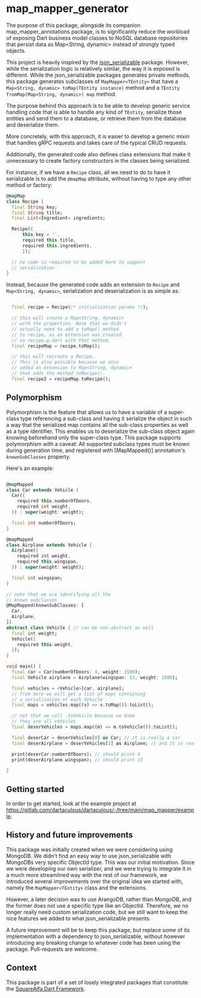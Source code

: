 # map_mapper_generator

The purpose of this package, alongside its companion map_mapper_annotations package, is to significantly reduce the workload of exposing Dart business model classes to NoSQL database repositories that persist data as Map<String, dynamic> instead of strongly typed objects. 

This project is heavily inspired by the [json_serializable](https://pub.dev/packages/json_serializable) package. However, while the serialization logic is relatively similar, the way it is exposed is different. While the json_serializable packages generates private methods, this package generates subclasses of ```MapMapper<TEntity>``` that have a ```Map<String, dynamic> toMap(TEntity instance)``` method and a ```TEntity fromMap(Map<String, dynamic>) map``` method. 

The purpose behind this approach is to be able to develop generic service handling code that is able to handle any kind of ```TEntity```, serialize those entities and send them to a database, or retrieve them from the database and deserialize them.

More concretely, with this approach, it is easier to develop a generic mixin that handles gRPC requests and takes care of the typical CRUD requests.

Additionally, the generated code also defines class extensions that make it unnecessary to create factory constructors in the classes being serialized.

For instance, if we have a ```Recipe``` class, all we need to do to have it serializable is to add the ```@mapMap``` attribute, without having to type any other method or factory:

```dart
@mapMap
class Recipe {
  final String key;
  final String title;
  final List<Ingredient> ingredients;

  Recipe({
      this.key = '',
      required this.title,
      required this.ingredients,
      });

  // no code is required to be added here to support 
  // serialization
}

```

Instead, because the generated code adds an extension to ```Recipe``` and ```Map<String, dynamic>```, serialization and deserialization is as simple as:

```dart

  final recipe = Recipe(/* initialization params */);

  // this will create a Map<String, dynamic> 
  // with the properties. Note that we didn't
  // actually need to add a toMap() method
  // to recipe, as an extension was created 
  // in recipe.g.dart with that method.
  final recipeMap = recipe.toMap();

  // this will recreate a Recipe.
  // This is also possible because we also
  // added an extension to Map<String, dynamic>
  // that adds the method toRecipe().
  final recipe2 = recipeMap.toRecipe();

```

## Polymorphism
Polymorphism is the feature that allows us to have a variable of a super-class type referencing a sub-class and having it serialize the object in such a way that the serialized map contains all the sub-class properties as well as a type identifier. This enables us to deserialize the sub-class object again knowing beforehand only the super-class type. This package supports polymorphism with a caveat: All supported subclass types must be known during generation time, and registered with [MapMapped()] annotation's ```knownSubClasses``` property. 

Here's an example:

```dart

@mapMapped
class Car extends Vehicle {
  Car({
    required this.numberOfDoors,
    required int weight,
  }) : super(weight: weight);

  final int numberOfDoors;
}

@mapMapped
class Airplane extends Vehicle {
  Airplane({
    required int weight,
    required this.wingspan,
  }) : super(weight: weight);

  final int wingspan;
}

// note that we are identifying all the
// known subclasses
@MapMapped(knownSubClasses: [
  Car,
  Airplane,
])
abstract class Vehicle { // can be non-abstract as well
  final int weight;
  Vehicle({
    required this.weight,
  });
}

void main() {
  final car = Car(numberOfDoors: 4, weight: 1500);
  final Vehicle airplane = Airplane(wingspan: 13, weight: 1500);

  final vehicles = <Vehicle>[car, airplane];
  // from here we will get a list of maps containing
  // a serialization of each Vehicle
  final maps = vehicles.map((v) => v.toMap()).toList();

  // not that we call .toVehicle because we know 
  // they are all vehicles
  final deserVehicles = maps.map((m) => m.toVehicle()).toList();

  final deserCar = deserVehicles[0] as Car; // it is really a car
  final deserAirplane = deserVehicles[1] as Airplane; // and it is really an airplane

  print(deserCar.numberOfDoors); // should print 4
  print(deserAirplane.wingspan); // should print 13

}

```

## Getting started

In order to get started, look at the example project at https://gitlab.com/dartaculous/dartaculous/-/tree/main/map_mapper/example.



## History and future improvements

This package was initially created when we were considering using MongoDB. We didn't find an easy way to use json_serializable with MongoDBs very specific ObjectId type. This was our initial motivation. Since we were developing our own serializer, and we were trying to integrate it in a much more streamlined way with the rest of our framework, we introduced several improvements over the original idea we started with, namely the ```MapMapper<TEntity>``` class and the extensions.

However, a later decision was to use ArangoDB, rather than MongoDB, and the former does not use a specific type like an ObjectId. Therefore, we no longer really need custom serialization code, but we still want to keep the nice features we added to what json_serializable presents.

A future improvement will be to keep this package, but replace some of its implementation with a dependency to json_serializable, without however introducing any breaking change to whatever code has been using the package. Pull-requests are welcome.


## Context

This package is part of a set of losely integrated packages that constitute the [SquareAlfa Dart Framework](https://gitlab.com/dartaculous/dartaculous#squarealfa-dart-framework).
